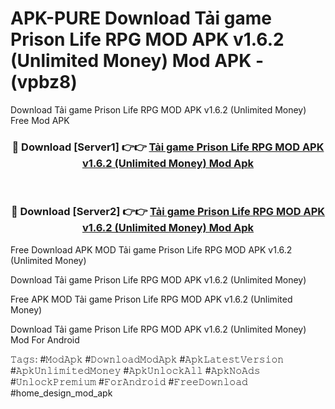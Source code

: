 # APK-PURE Download Tải game Prison Life RPG MOD APK v1.6.2 (Unlimited Money) Mod APK - (vpbz8)
Download Tải game Prison Life RPG MOD APK v1.6.2 (Unlimited Money) Free Mod APK

<div align="center">
<h3>🔴 Download [Server1] 👉👉 <a href="https://apk-comot.site?title=Tải_game_Prison_Life_RPG_MOD_APK_v1.6.2_(Unlimited_Money)">Tải game Prison Life RPG MOD APK v1.6.2 (Unlimited Money) Mod Apk</a></h3><br>

<h3>🔴 Download [Server2] 👉👉 <a href="https://apk-comot.site?title=Tải_game_Prison_Life_RPG_MOD_APK_v1.6.2_(Unlimited_Money)">Tải game Prison Life RPG MOD APK v1.6.2 (Unlimited Money) Mod Apk</a></h3>
</div>


Free Download APK MOD Tải game Prison Life RPG MOD APK v1.6.2 (Unlimited Money)

Download Tải game Prison Life RPG MOD APK v1.6.2 (Unlimited Money) 

Free APK MOD Tải game Prison Life RPG MOD APK v1.6.2 (Unlimited Money) 

Download Tải game Prison Life RPG MOD APK v1.6.2 (Unlimited Money) Mod For Android

𝚃𝚊𝚐𝚜: #𝙼𝚘𝚍𝙰𝚙𝚔 #𝙳𝚘𝚠𝚗𝚕𝚘𝚊𝚍𝙼𝚘𝚍𝙰𝚙𝚔 #𝙰𝚙𝚔𝙻𝚊𝚝𝚎𝚜𝚝𝚅𝚎𝚛𝚜𝚒𝚘𝚗 #𝙰𝚙𝚔𝚄𝚗𝚕𝚒𝚖𝚒𝚝𝚎𝚍𝙼𝚘𝚗𝚎𝚢 #𝙰𝚙𝚔𝚄𝚗𝚕𝚘𝚌𝚔𝙰𝚕𝚕 #𝙰𝚙𝚔𝙽𝚘𝙰𝚍𝚜 #𝚄𝚗𝚕𝚘𝚌𝚔𝙿𝚛𝚎𝚖𝚒𝚞𝚖 #𝙵𝚘𝚛𝙰𝚗𝚍𝚛𝚘𝚒𝚍 #𝙵𝚛𝚎𝚎𝙳𝚘𝚠𝚗𝚕𝚘𝚊𝚍 #home_design_mod_apk